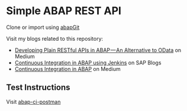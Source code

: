 # Simple ABAP REST API

Clone or import using [abapGit](https://github.com/larshp/abapGit)

Visit my blogs related to this repository:

- [Developing Plain RESTful APIs in ABAP — An Alternative to OData](https://medium.com/pacroy/developing-apis-in-abap-just-rest-not-odata-d91cf899f7d3) on Medium
- [Continuous Integration in ABAP using Jenkins](https://blogs.sap.com/2017/11/11/continuous-integration-in-abap-using-jenkins/) on SAP Blogs
- [Continuous Integration in ABAP](https://medium.com/pacroy/continuous-integration-in-abap-3db48fc21028) on Medium

## Test Instructions

Visit [abap-ci-postman](https://github.com/pacroy/abap-ci-postman)